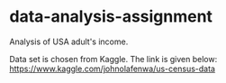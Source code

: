 # data-analysis-assignment
Analysis of USA adult's income.

Data set is chosen from Kaggle.  The link is given below:
https://www.kaggle.com/johnolafenwa/us-census-data
